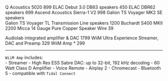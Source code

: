 Q Acoustics 5020                                     899 
ELAC Debut 3.0 DB63 speakers                         450 
ELAC DBR62 speakers                                  699 
Ascend Acoustics Sierra-1 V2                         998 
Galion TS Voyager MK2 SE speakers                        
Galion TS Voyager TL Transmission Line speakers     1200 
Buchardt S400 MKII                                  2200 
Micca 14 Gauge Pure Copper Speaker Wire               39 
 
Audiolab integrated amplifier & DAC                 1799 
WiiM Ultra Experience Streamer, DAC and Preamp       329 
WiiM Amp *                                           299 
 
---------------------------------------------------------- 
 
`WiiM Amp` includes:   
    - Streamer 
    - High Res ESS Sabre DAC: up to 32-bit, 192 kHz decoding 
    - 60 Watt Class D Amplifier 
    - Voice Remote 
    - Airplay 2 
    - Chromecast 
    - Bluetooth 5 
    - compatible with `Tidal Connect` 
